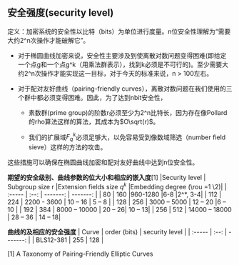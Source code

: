 ## 安全强度(security level)
定义：加密系统的安全性以比特（bits）为单位进行度量。n位安全性理解为“需要大约2^n次操作才能破解它”。
- 对于椭圆曲线加密来说，安全性主要涉及到使离散对数问题变得困难(即给定一个点g和一个点g^k（用乘法群表示），找到k必须是不可行的)。至少需要大约2^n次操作才能实现这一目标，对于今天的标准来说，n > 100左右。

- 对于配对友好曲线（pairing-friendly curves），离散对数问题在我们使用的三个群中都必须变得困难。因此，为了达到nbit安全性，

  - 素数群(prime group)的阶数r必须至少为2^n比特长，因为存在像Pollard的rho算法这样的算法，其成本为$O\sqrt(r)$。

  - 我们的扩展域$F_q^k$必须足够大，以免容易受到像数域筛选（number field sieve）这样的方法的攻击。

这些措施可以确保在椭圆曲线加密和配对友好曲线中达到n位安全性。

**期望的安全级别、曲线参数的位大小和相应的嵌入度**[1]
|Security level | Subgroup size r |Extension fields size $q^k$ |Embedding degree (\rou =1 \2)|
| :----- | :--: | -------: | -------: |
| 80 | 160 |960-1280 |6-8 |2^*, 3-4|
| 112 | 224 | 2200 - 3600 | 10 – 16 | 5 – 8 |
| 128 | 256 | 3000 – 5000 | 12 – 20  |6 – 10 |
| 192 | 384 | 8000 – 10000 | 20 – 26|  10 – 13| 
| 256 | 512 | 14000 – 18000 | 28 – 36 | 14 – 18| 

**曲线的及相应的安全强度**
| Curve   | order (bits) |     security level |
| :----- | :--: | -------: |
| BLS12-381 |  255  | 128 |

[1] A Taxonomy of Pairing-Friendly Elliptic Curves
